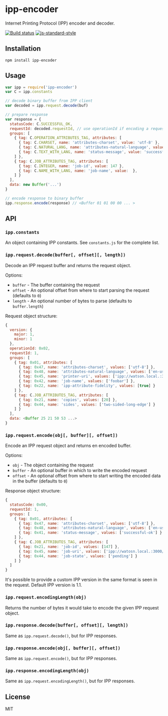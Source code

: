 # ipp-encoder

Internet Printing Protocol (IPP) encoder and decoder.

[![Build status](https://travis-ci.org/watson/ipp-encoder.svg?branch=master)](https://travis-ci.org/watson/ipp-encoder)
[![js-standard-style](https://img.shields.io/badge/code%20style-standard-brightgreen.svg?style=flat)](https://github.com/feross/standard)

## Installation

```
npm install ipp-encoder
```

## Usage

```js
var ipp = require('ipp-encoder')
var C = ipp.constants

// decode binary buffer from IPP client
var decoded = ipp.request.decode(buf)

// prepare response
var response = {
  statusCode: C.SUCCESSFUL_OK,
  requestId: decoded.requestId, // use operationId if encoding a request
  groups: [
    { tag: C.OPERATION_ATTRIBUTES_TAG, attributes: [
      { tag: C.CHARSET, name: 'attributes-charset', value: 'utf-8' },
      { tag: C.NATURAL_LANG, name: 'attributes-natural-language', value: 'en-us' },
      { tag: C.TEXT_WITH_LANG, name: 'status-message', value: 'successful-ok' }
    ] },
    { tag: C.JOB_ATTRIBUTES_TAG, attributes: [
      { tag: C.INTEGER, name: 'job-id', value: 147 },
      { tag: C.NAME_WITH_LANG, name: 'job-name', value:  },
    ] }
  ],
  data: new Buffer('...')
}

// encode response to binary buffer
ipp.response.encode(response) // <Buffer 01 01 00 00 ... >
```

## API

### `ipp.constants`

An object containing IPP constants. See `constants.js` for the complete
list.

### `ipp.request.decode(buffer[, offset][, length])`

Decode an IPP request buffer and returns the request object.

Options:

- `buffer` - The buffer containing the request
- `offset` - An optional offset from where to start parsing the request
  (defaults to `0`)
- `length` - An optional number of bytes to parse (defaults to
  `buffer.length`)

Request object structure:

```js
{
  version: {
    major: 1,
    minor: 1
  },
  operationId: 0x02,
  requestId: 1,
  groups: [
    { tag: 0x01, attributes: [
      { tag: 0x47, name: 'attributes-charset', values: ['utf-8'] },
      { tag: 0x48, name: 'attributes-natural-language', values: ['en-us'] },
      { tag: 0x45, name: 'printer-uri', values: ['ipp://watson.local.:3000/'] },
      { tag: 0x42, name: 'job-name', values: ['foobar'] },
      { tag: 0x22, name: 'ipp-attribute-fidelity', values: [true] }
    ] },
    { tag: C.JOB_ATTRIBUTES_TAG, attributes: [
      { tag: 0x21, name: 'copies', values: [20] },
      { tag: 0x44, name: 'sides', values: ['two-sided-long-edge'] }
    ] }
  ],
  data: <Buffer 25 21 50 53 ...>
}
```

### `ipp.request.encode(obj[, buffer][, offset])`

Encode an IPP request object and returns en encoded buffer.

Options:

- `obj` - The object containing the request
- `buffer` - An optional buffer in which to write the encoded request
- `offset` - An optional offset from where to start writing the encoded
  data in the buffer (defaults to `0`)

Response object structure:

```js
{
  statusCode: 0x00,
  requestId: 1,
  groups: [
    { tag: 0x01, attributes: [
      { tag: 0x47, name: 'attributes-charset', values: ['utf-8'] },
      { tag: 0x48, name: 'attributes-natural-language', values: ['en-us'] },
      { tag: 0x41, name: 'status-message', values: ['successful-ok'] }
    ] },
    { tag: C.JOB_ATTRIBUTES_TAG, attributes: [
      { tag: 0x21, name: 'job-id', values: [147] },
      { tag: 0x45, name: 'job-uri', values: ['ipp://watosn.local.:3000/123'] }
      { tag: 0x44, name: 'job-state', values: ['pending'] }
    ] }
  ]
}
```

It's possible to provide a custom IPP version in the same format is seen
in the request. Default IPP version is 1.1.

### `ipp.request.encodingLength(obj)`

Returns the number of bytes it would take to encode the given IPP
request object.

### `ipp.response.decode(buffer[, offset][, length])`

Same as `ipp.request.decode()`, but for IPP responses.

### `ipp.response.encode(obj[, buffer][, offset])`

Same as `ipp.request.encode()`, but for IPP responses.

### `ipp.response.encodingLength(obj)`

Same as `ipp.request.encodingLength()`, but for IPP responses.

## License

MIT
